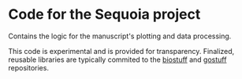 # Code for the Sequoia project

Contains the logic for the manuscript's plotting and data processing.

This code is experimental and is provided for transparency.
Finalized, reusable libraries are typically commited to the
[biostuff](https://pkg.go.dev/github.com/fluhus/biostuff)
and
[gostuff](https://pkg.go.dev/github.com/fluhus/gostuff)
repositories.
